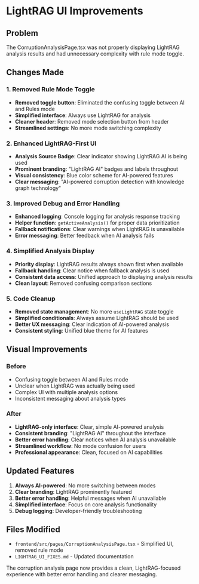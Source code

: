# LightRAG UI Improvements

## Problem
The CorruptionAnalysisPage.tsx was not properly displaying LightRAG analysis results and had unnecessary complexity with rule mode toggle.

## Changes Made

### 1. Removed Rule Mode Toggle
- **Removed toggle button**: Eliminated the confusing toggle between AI and Rules mode
- **Simplified interface**: Always use LightRAG for analysis
- **Cleaner header**: Removed mode selection button from header
- **Streamlined settings**: No more mode switching complexity

### 2. Enhanced LightRAG-First UI
- **Analysis Source Badge**: Clear indicator showing LightRAG AI is being used
- **Prominent branding**: "LightRAG AI" badges and labels throughout
- **Visual consistency**: Blue color scheme for AI-powered features
- **Clear messaging**: "AI-powered corruption detection with knowledge graph technology"

### 3. Improved Debug and Error Handling
- **Enhanced logging**: Console logging for analysis response tracking
- **Helper function**: `getActiveAnalysis()` for proper data prioritization
- **Fallback notifications**: Clear warnings when LightRAG is unavailable
- **Error messaging**: Better feedback when AI analysis fails

### 4. Simplified Analysis Display
- **Priority display**: LightRAG results always shown first when available
- **Fallback handling**: Clear notice when fallback analysis is used
- **Consistent data access**: Unified approach to displaying analysis results
- **Clean layout**: Removed confusing comparison sections

### 5. Code Cleanup
- **Removed state management**: No more `useLightRAG` state toggle
- **Simplified conditionals**: Always assume LightRAG should be used
- **Better UX messaging**: Clear indication of AI-powered analysis
- **Consistent styling**: Unified blue theme for AI features

## Visual Improvements

### Before
- Confusing toggle between AI and Rules mode
- Unclear when LightRAG was actually being used
- Complex UI with multiple analysis options
- Inconsistent messaging about analysis types

### After
- **LightRAG-only interface**: Clear, simple AI-powered analysis
- **Consistent branding**: "LightRAG AI" throughout the interface
- **Better error handling**: Clear notices when AI analysis unavailable
- **Streamlined workflow**: No mode confusion for users
- **Professional appearance**: Clean, focused on AI capabilities

## Updated Features

1. **Always AI-powered**: No more switching between modes
2. **Clear branding**: LightRAG prominently featured
3. **Better error handling**: Helpful messages when AI unavailable
4. **Simplified interface**: Focus on core analysis functionality
5. **Debug logging**: Developer-friendly troubleshooting

## Files Modified
- `frontend/src/pages/CorruptionAnalysisPage.tsx` - Simplified UI, removed rule mode
- `LIGHTRAG_UI_FIXES.md` - Updated documentation

The corruption analysis page now provides a clean, LightRAG-focused experience with better error handling and clearer messaging.
